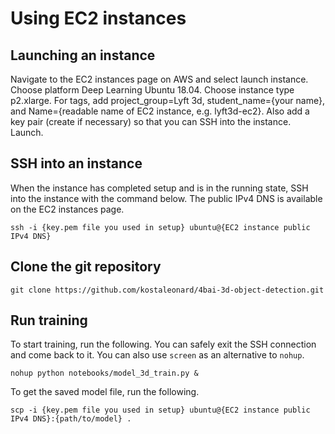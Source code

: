 # Using EC2 instances

## Launching an instance

Navigate to the EC2 instances page on AWS and select launch instance. Choose platform Deep Learning Ubuntu 18.04. Choose instance type p2.xlarge. For tags, add project_group=Lyft 3d, student_name={your name}, and Name={readable name of EC2 instance, e.g. lyft3d-ec2}. Also add a key pair (create if necessary) so that you can SSH into the instance. Launch.

## SSH into an instance

When the instance has completed setup and is in the running state, SSH into the instance with the command below. The public IPv4 DNS is available on the EC2 instances page.

```
ssh -i {key.pem file you used in setup} ubuntu@{EC2 instance public IPv4 DNS}
```

## Clone the git repository

```
git clone https://github.com/kostaleonard/4bai-3d-object-detection.git
```

## Run training

To start training, run the following. You can safely exit the SSH connection and come back to it. You can also use `screen` as an alternative to `nohup`.

```
nohup python notebooks/model_3d_train.py &
```

To get the saved model file, run the following.

```
scp -i {key.pem file you used in setup} ubuntu@{EC2 instance public IPv4 DNS}:{path/to/model} .
```
